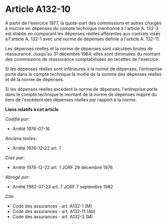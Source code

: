 # Article A132-10

A partir de l'exercice 1977, la quote-part des commissions et autres charges à inscrire en dépenses du compte technique
mentionné à l'article A. 132-3 est établie en comparant les dépenses réelles afférentes aux contrats visés à l'article A.
132-1 avec une norme de dépenses définie à l'article A. 132-11.

Les dépenses réelles et la norme de dépenses sont calculées brutes de réassurance. Jusqu'au 31 décembre 1984, elles sont
diminuées du montant des commissions de réassurance comptabilisées en recettes de l'exercice.

Si les dépenses réelles sont inférieures à la norme de dépenses, l'entreprise porte dans le compte technique la moitié de la
somme des dépenses réelles et de la norme de dépenses.

Si les dépenses réelles excèdent la norme de dépenses, l'entreprise porte dans le compte technique le montant de la norme de
dépenses majoré du tiers de l'excédent des dépenses réelles par rapport à la norme.

**Liens relatifs à cet article**

_Codifié par_:

  - Arrêté 1976-07-16

_Anciens textes_:

  - Arrêté 1976-12-22 art. 1

_Créé par_:

  - Arrêté 1976-12-22 art. 1 JORF 29 décembre 1976

_Abrogé par_:

  - Arrêté 1982-07-23 art. 7 JORF 7 septembre 1982

_Cite_:

  - Code des assurances - art. A132-1 (M)
  - Code des assurances - art. A132-11 (Ab)
  - Code des assurances - art. A132-3 (M)
